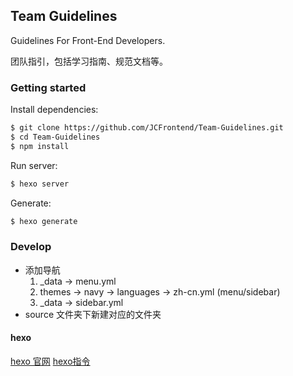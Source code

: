 ## Team Guidelines

Guidelines For Front-End Developers.

团队指引，包括学习指南、规范文档等。

### Getting started

Install dependencies:

``` bash
$ git clone https://github.com/JCFrontend/Team-Guidelines.git
$ cd Team-Guidelines
$ npm install
```

Run server:

``` bash
$ hexo server
```

Generate:

``` bash
$ hexo generate
```

### Develop

- 添加导航
  1. _data -> menu.yml
  2. themes -> navy -> languages -> zh-cn.yml (menu/sidebar)
  3. _data -> sidebar.yml
- source 文件夹下新建对应的文件夹
 
#### hexo
[hexo 官网](https://hexo.io/zh-cn/)
[hexo指令](https://hexo.io/zh-cn/docs/commands.html)


